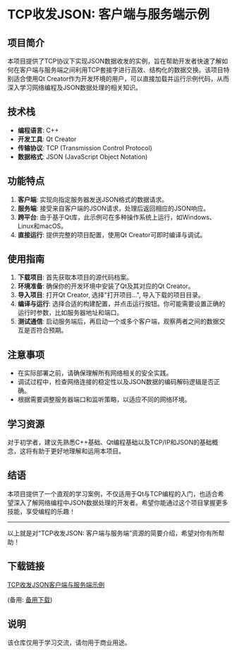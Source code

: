 # TCP收发JSON: 客户端与服务端示例

## 项目简介

本项目提供了TCP协议下实现JSON数据收发的实例，旨在帮助开发者快速了解如何在客户端与服务端之间利用TCP套接字进行高效、结构化的数据交换。该项目特别适合使用Qt Creator作为开发环境的用户，可以直接加载并运行示例代码，从而深入学习网络编程及JSON数据处理的相关知识。

## 技术栈

- **编程语言**: C++
- **开发工具**: Qt Creator
- **传输协议**: TCP (Transmission Control Protocol)
- **数据格式**: JSON (JavaScript Object Notation)

## 功能特点

1. **客户端**: 实现向指定服务器发送JSON格式的数据请求。
2. **服务端**: 接受来自客户端的JSON请求，处理后返回相应的JSON响应。
3. **跨平台**: 由于基于Qt库，此示例可在多种操作系统上运行，如Windows、Linux和macOS。
4. **直接运行**: 提供完整的项目配置，使用Qt Creator可即时编译与调试。

## 使用指南

1. **下载项目**: 首先获取本项目的源代码档案。
2. **环境准备**: 确保你的开发环境中安装了Qt及其对应的Qt Creator。
3. **导入项目**: 打开Qt Creator, 选择"打开项目...", 导入下载的项目目录。
4. **编译与运行**: 选择合适的构建配置，并点击运行按钮。你可能需要设置正确的运行时参数，比如服务器地址和端口。
5. **测试通信**: 启动服务端后，再启动一个或多个客户端，观察两者之间的数据交互是否符合预期。

## 注意事项

- 在实际部署之前，请确保理解所有网络相关的安全实践。
- 调试过程中，检查网络连接的稳定性以及JSON数据的编码解码逻辑是否正确。
- 根据需要调整服务器端口和监听策略，以适应不同的网络环境。

## 学习资源

对于初学者，建议先熟悉C++基础、Qt编程基础以及TCP/IP和JSON的基础概念，这将有助于更好地理解和运用本项目。

## 结语

本项目提供了一个直观的学习案例，不仅适用于Qt与TCP编程的入门，也适合希望深入了解网络编程中JSON数据处理的开发者。希望你能通过这个项目掌握更多技能，享受编程的乐趣！

---

以上就是对“TCP收发JSON: 客户端与服务端”资源的简要介绍，希望对你有所帮助！

## 下载链接
[TCP收发JSON客户端与服务端示例](https://pan.quark.cn/s/3c79b2b82913) 

(备用: [备用下载](https://pan.baidu.com/s/1qXvhRFdCdUOljUk6yAMyfg?pwd=1234))

## 说明

该仓库仅用于学习交流，请勿用于商业用途。
